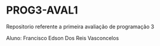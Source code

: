 # PROG3-AVAL1
Repositorio referente a primeira avaliação de programação 3

Aluno: Francisco Edson Dos Reis Vasconcelos
